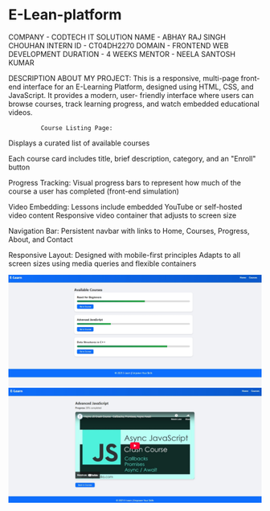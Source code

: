 # E-Lean-platform

  COMPANY - CODTECH IT SOLUTION
  NAME -  ABHAY RAJ SINGH CHOUHAN
  INTERN ID - CT04DH2270
  DOMAIN - FRONTEND WEB DEVELOPMENT
  DURATION - 4 WEEKS
  MENTOR - NEELA SANTOSH KUMAR


  DESCRIPTION ABOUT MY PROJECT:
           This is a responsive, multi-page front-end interface for an E-Learning Platform, designed using HTML, CSS, and JavaScript. It provides a modern, user-             friendly interface where users can browse courses, track learning progress, and watch embedded educational videos.

             Course Listing Page:

Displays a curated list of available courses

Each course card includes title, brief description, category, and an "Enroll" button

Progress Tracking:
Visual progress bars to represent how much of the course a user has completed (front-end simulation)

 Video Embedding:
Lessons include embedded YouTube or self-hosted video content
Responsive video container that adjusts to screen size

 Navigation Bar:
Persistent navbar with links to Home, Courses, Progress, About, and Contact

 Responsive Layout:
Designed with mobile-first principles
Adapts to all screen sizes using media queries and flexible containers
  

![image alt](https://github.com/satyam427/E-Lean-platform/blob/0681275089149af0ea99da9f2c02d9ee3aac7dc5/Screenshot_3-8-2025_181052_127.0.0.1.jpeg)
![image alt](https://github.com/satyam427/E-Lean-platform/blob/7b242b0c1b38bcbb010112114d5ecbb52e490c43/Screenshot_3-8-2025_181149_127.0.0.1.jpeg)
